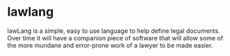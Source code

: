 lawlang
=======

lawLang is a simple, easy to use language to help define legal documents.  Over time it will have a companion piece of software that will allow some of the more mundane and error-prone work of a lawyer to be made easier.